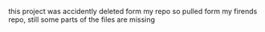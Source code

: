 this project was accidently deleted form my repo so pulled form my firends repo, still some parts of the files are missing
